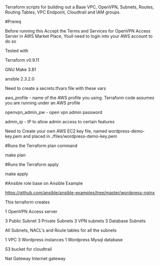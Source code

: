 Terraform scripts for building out a Base VPC, OpenVPN, Subnets, Routes, Routing Tables, VPC Endpoint, Cloudtrail and IAM groups.

#Prereq

Before running this Accept the Terms and Services for OpenVPN Access Server in AWS Market Place, Youll need to login into your AWS account to do so


Tested with

Terraform v0.9.11

GNU Make 3.81

ansible 2.3.2.0

Need to create a secrets.tfvars file with these vars

aws_profile - name of the AWS profile you using. Terraform code assumes you are running under an AWS profile

openvpn_admin_pw - open vpn admin password

admin_ip - IP to allow admin access to certain features

Need to Create your own AWS EC2 key file, named wordpress-demo-key.pem and placed in ./files/wordpress-demo-key.pem

#Runs the Terraform plan command

make plan

#Runs the Terraform apply

make apply


#Ansible role base on Ansible Example

https://github.com/ansible/ansible-examples/tree/master/wordpress-nginx

This terraform creates

1 OpenVPN Access server

3 Public Subnet
3 Private Subnets
3 VPN subnets
3 Database Subnets

All Subnets, NACL's and Route tables for all the subnets

1 VPC
3 Wordpress instances
1 Wordpress Mysql database

S3 bucket for cloudtrail

Nat Gateway
Internet gateway
